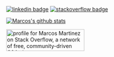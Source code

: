 

[![linkedin badge](https://img.shields.io/badge/linkedin-blue?style=flat-square&logo=linkedin)](https://www.linkedin.com/in/marcos-martínez/)
[![stackoverflow badge](https://img.shields.io/badge/stackoverflow-red?style=flat-square&logo=stackoverflow)](https://es.stackoverflow.com/users/4163/marcos-martínez)






[![Marcos's github stats](https://github-readme-stats.vercel.app/api?username=marcosmartinez7)](https://github.com/anuraghazra/github-readme-stats)




<a href="https://es.stackoverflow.com/users/4163/marcos-martínez"><img src="https://es.stackoverflow.com/users/flair/4163.png" width="208" height="58" alt="profile for Marcos Martinez  on Stack Overflow, a network of free, community-driven Q&amp;A sites" title="profile for Marcos Martinez on Stack Overflow, a network of free, community-driven Q&amp;A sites" /></a>
